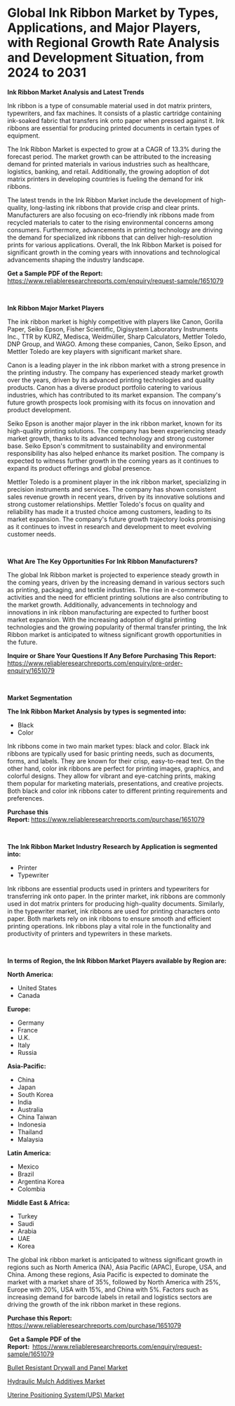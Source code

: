 <p><h1>Global Ink Ribbon Market by Types, Applications, and Major Players, with Regional Growth Rate Analysis and Development Situation, from 2024 to 2031</h1></p><p><strong>Ink Ribbon Market Analysis and Latest Trends</strong></p>
<p><p>Ink ribbon is a type of consumable material used in dot matrix printers, typewriters, and fax machines. It consists of a plastic cartridge containing ink-soaked fabric that transfers ink onto paper when pressed against it. Ink ribbons are essential for producing printed documents in certain types of equipment.</p><p>The Ink Ribbon Market is expected to grow at a CAGR of 13.3% during the forecast period. The market growth can be attributed to the increasing demand for printed materials in various industries such as healthcare, logistics, banking, and retail. Additionally, the growing adoption of dot matrix printers in developing countries is fueling the demand for ink ribbons.</p><p>The latest trends in the Ink Ribbon Market include the development of high-quality, long-lasting ink ribbons that provide crisp and clear prints. Manufacturers are also focusing on eco-friendly ink ribbons made from recycled materials to cater to the rising environmental concerns among consumers. Furthermore, advancements in printing technology are driving the demand for specialized ink ribbons that can deliver high-resolution prints for various applications. Overall, the Ink Ribbon Market is poised for significant growth in the coming years with innovations and technological advancements shaping the industry landscape.</p></p>
<p><strong>Get a Sample PDF of the Report:&nbsp;</strong> <a href="https://www.reliableresearchreports.com/enquiry/request-sample/1651079">https://www.reliableresearchreports.com/enquiry/request-sample/1651079</a></p>
<p>&nbsp;</p>
<p><strong>Ink Ribbon Major Market Players</strong></p>
<p><p>The ink ribbon market is highly competitive with players like Canon, Gorilla Paper, Seiko Epson, Fisher Scientific, Digisystem Laboratory Instruments Inc., TTR by KURZ, Medisca, Weidmüller, Sharp Calculators, Mettler Toledo, DNP Group, and WAGO. Among these companies, Canon, Seiko Epson, and Mettler Toledo are key players with significant market share.</p><p>Canon is a leading player in the ink ribbon market with a strong presence in the printing industry. The company has experienced steady market growth over the years, driven by its advanced printing technologies and quality products. Canon has a diverse product portfolio catering to various industries, which has contributed to its market expansion. The company's future growth prospects look promising with its focus on innovation and product development.</p><p>Seiko Epson is another major player in the ink ribbon market, known for its high-quality printing solutions. The company has been experiencing steady market growth, thanks to its advanced technology and strong customer base. Seiko Epson's commitment to sustainability and environmental responsibility has also helped enhance its market position. The company is expected to witness further growth in the coming years as it continues to expand its product offerings and global presence.</p><p>Mettler Toledo is a prominent player in the ink ribbon market, specializing in precision instruments and services. The company has shown consistent sales revenue growth in recent years, driven by its innovative solutions and strong customer relationships. Mettler Toledo's focus on quality and reliability has made it a trusted choice among customers, leading to its market expansion. The company's future growth trajectory looks promising as it continues to invest in research and development to meet evolving customer needs.</p></p>
<p>&nbsp;</p>
<p><strong>What Are The Key Opportunities For Ink Ribbon Manufacturers?</strong></p>
<p><p>The global Ink Ribbon market is projected to experience steady growth in the coming years, driven by the increasing demand in various sectors such as printing, packaging, and textile industries. The rise in e-commerce activities and the need for efficient printing solutions are also contributing to the market growth. Additionally, advancements in technology and innovations in ink ribbon manufacturing are expected to further boost market expansion. With the increasing adoption of digital printing technologies and the growing popularity of thermal transfer printing, the Ink Ribbon market is anticipated to witness significant growth opportunities in the future.</p></p>
<p><strong>Inquire or Share Your Questions If Any Before Purchasing This Report:</strong> <a href="https://www.reliableresearchreports.com/enquiry/pre-order-enquiry/1651079">https://www.reliableresearchreports.com/enquiry/pre-order-enquiry/1651079</a></p>
<p>&nbsp;</p>
<p><strong>Market Segmentation</strong></p>
<p><strong>The Ink Ribbon Market Analysis by types is segmented into:</strong></p>
<p><ul><li>Black</li><li>Color</li></ul></p>
<p><p>Ink ribbons come in two main market types: black and color. Black ink ribbons are typically used for basic printing needs, such as documents, forms, and labels. They are known for their crisp, easy-to-read text. On the other hand, color ink ribbons are perfect for printing images, graphics, and colorful designs. They allow for vibrant and eye-catching prints, making them popular for marketing materials, presentations, and creative projects. Both black and color ink ribbons cater to different printing requirements and preferences.</p></p>
<p><strong>Purchase this Report:&nbsp;</strong><a href="https://www.reliableresearchreports.com/purchase/1651079">https://www.reliableresearchreports.com/purchase/1651079</a></p>
<p>&nbsp;</p>
<p><strong>The Ink Ribbon Market Industry Research by Application is segmented into:</strong></p>
<p><ul><li>Printer</li><li>Typewriter</li></ul></p>
<p><p>Ink ribbons are essential products used in printers and typewriters for transferring ink onto paper. In the printer market, ink ribbons are commonly used in dot matrix printers for producing high-quality documents. Similarly, in the typewriter market, ink ribbons are used for printing characters onto paper. Both markets rely on ink ribbons to ensure smooth and efficient printing operations. Ink ribbons play a vital role in the functionality and productivity of printers and typewriters in these markets.</p></p>
<p>&nbsp;</p>
<p><strong>In terms of Region, the Ink Ribbon Market Players available by Region are:</strong></p>
<p>
    <p> <strong> North America: </strong>
        <ul>
            <li>United States</li>
            <li>Canada</li>
        </ul>
        </p> 
    <p> <strong> Europe: </strong>
        <ul>
            <li>Germany</li>
            <li>France</li>
            <li>U.K.</li>
            <li>Italy</li>
            <li>Russia</li>
        </ul>
        </p> 
    <p> <strong> Asia-Pacific: </strong>
        <ul>
            <li>China</li>
            <li>Japan</li>
            <li>South Korea</li>
            <li>India</li>
            <li>Australia</li>
            <li>China Taiwan</li>
            <li>Indonesia</li>
            <li>Thailand</li>
            <li>Malaysia</li>
        </ul>
        </p> 
    <p> <strong> Latin America: </strong>
        <ul>
            <li>Mexico</li>
            <li>Brazil</li>
            <li>Argentina Korea</li>
            <li>Colombia</li>
        </ul>
        </p> 
    <p> <strong> Middle East & Africa: </strong>
        <ul>
            <li>Turkey</li>
            <li>Saudi</li>
            <li>Arabia</li>
            <li>UAE</li>
            <li>Korea</li>
        </ul>
    </p>
    </p>
<p><p>The global ink ribbon market is anticipated to witness significant growth in regions such as North America (NA), Asia Pacific (APAC), Europe, USA, and China. Among these regions, Asia Pacific is expected to dominate the market with a market share of 35%, followed by North America with 25%, Europe with 20%, USA with 15%, and China with 5%. Factors such as increasing demand for barcode labels in retail and logistics sectors are driving the growth of the ink ribbon market in these regions.</p></p>
<p><strong>Purchase this Report: </strong><a href="https://www.reliableresearchreports.com/purchase/1651079">https://www.reliableresearchreports.com/purchase/1651079</a></p>
<p>&nbsp;<strong>Get a Sample PDF of the Report:&nbsp;&nbsp;</strong><a href="https://www.reliableresearchreports.com/enquiry/request-sample/1651079">https://www.reliableresearchreports.com/enquiry/request-sample/1651079</a></p>
<p><strong></strong></p>
<p><p><a href="https://view.publitas.com/reportprime-1/bullet-resistant-drywall-and-panel-market-analysis-and-market-size-global-industry-overview-market-segmentation-and-forecast-2023-to-2030/">Bullet Resistant Drywall and Panel Market</a></p><p><a href="https://view.publitas.com/reportprime-1/insights-into-hydraulic-mulch-additives-market-size-analysing-market-share-trends-and-growth-from-2023-to-2030/">Hydraulic Mulch Additives Market</a></p><p><a href="https://view.publitas.com/reportprime-1/uterine-positioning-system-ups-market-dynamics-2023-2030-also-about-its-market-trends-projections-and-opportunities/">Uterine Positioning System(UPS) Market</a></p></p>